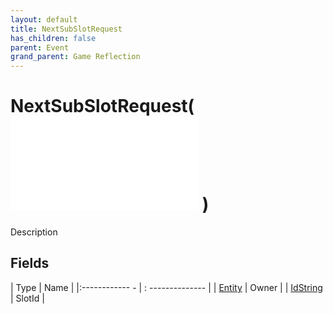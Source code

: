 ```yaml
---
layout: default
title: NextSubSlotRequest
has_children: false
parent: Event
grand_parent: Game Reflection
---
```

# NextSubSlotRequest( ![ EntityEventBase ](game-reflection/events/entity_event_base.md) )
Description 

## Fields
| Type | Name |
|:------------ - | : -------------- |
| [Entity](game-reflection/classes/entity.md) | Owner |
| [IdString](game-reflection/components/id_string.md) | SlotId |
